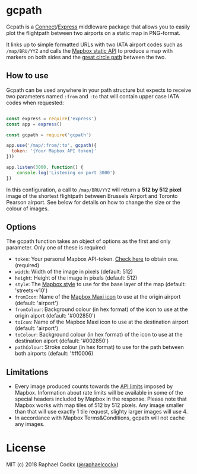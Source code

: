 # gcpath

Gcpath is a [Connect](http://www.senchalabs.org/connect/)/[Express](http://expressjs.com/) middleware package that allows you to easily plot the flightpath between two airports on a static map in PNG-format.

It links up to simple formatted URLs with two IATA airport codes such as `/map/BRU/YYZ` and calls the [Mapbox static API](https://www.mapbox.com/api-documentation/#static) to produce a map with markers on both sides and the [great circle path](https://en.wikipedia.org/wiki/Great-circle_distance) between the two.

## How to use

Gcpath can be used anywhere in your path structure but expects to receive two parameters named `:from` and `:to` that will contain upper case IATA codes when requested:

```js

const express = require('express')
const app = express()

const gcpath = require('gcpath')

app.use('/map/:from/:to', gcpath({
  token: '{Your Mapbox API token}'
}))

app.listen(3000, function() {
    console.log('Listening on port 3000')
})

```
In this configuration, a call to `/map/BRU/YYZ` will return a **512 by 512 pixel** image of the shortest flightpath between Brussels Airport and Toronto Pearson airport. See below for details on how to change the size or the colour of images.

## Options

The gcpath function takes an object of options as the first and only parameter. Only one of these is required:

* `token`: Your personal Mapbox API-token. [Check here](https://www.mapbox.com/help/how-access-tokens-work/) to obtain one. (required)
* `width`: Width of the image in pixels (default: 512)
* `height`: Height of the image in pixels (default: 512)
* `style`: The [Mapbox style](https://www.mapbox.com/api-documentation/#styles) to use for the base layer of the map (default: 'streets-v10')
* `fromIcon`: Name of the [Mapbox Maxi icon](https://www.mapbox.com/maki-icons/) to use at the origin airport (default: 'airport')
* `fromColour`: Background colour (in hex format) of the icon to use at the origin aiport (default: '#002850')
* `toIcon`: Name of the Mapbox Maxi icon to use at the destination airport (default: 'airport')
* `toColour`: Background colour (in hex format) of the icon to use at the destination aiport (default: '#002850')
* `pathColour`: Stroke colour (in hex format) to use for the path between both airports (default: '#ff0006)

## Limitations

- Every image produced counts towards the [API limits](https://www.mapbox.com/api-documentation/#rate-limits) imposed by Mapbox. Information about rate limits will be available in some of the special headers included by Mapbox in the response. Please note that Mapbox works with map tiles of 512 by 512 pixels. Any image smaller than that will use exactly 1 tile request, slighty larger images will use 4.
- In accordance with Mapbox Terms&Conditions, gcpath will not cache any images.

# License

MIT (c) 2018 Raphael Cockx ([@raphaelcockx](https://twitter.com/raphaelcockx))
